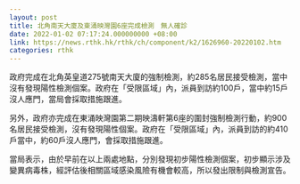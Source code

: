 ```yaml
---
layout: post
title: 北角南天大廈及東涌映灣園6座完成檢測　無人確診
date: 2022-01-02 07:17:24.000000000 +08:00
link: https://news.rthk.hk/rthk/ch/component/k2/1626960-20220102.htm
categories: rthk
---
```


政府完成在北角英皇道275號南天大廈的強制檢測，約285名居民接受檢測，當中沒有發現陽性檢測個案。政府在「受限區域」內，派員到訪約100戶，當中約15戶沒人應門，當局會採取措施跟進。

另外，政府亦完成在東涌映灣園第二期映濤軒第6座的圍封強制檢測行動，約900名居民接受檢測，沒有發現陽性個案。政府在「受限區域」內，派員到訪的約410戶當中，約60戶沒人應門，會採取措施跟進。

當局表示，由於早前在以上兩處地點，分別發現初步陽性檢測個案，初步顯示涉及變異病毒株，經評估後相關區域感染風險有機會較高，所以發出限制與檢測宣告。
